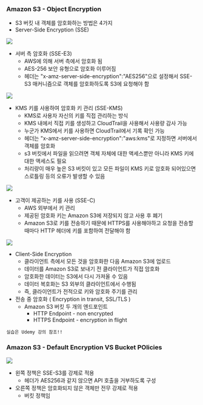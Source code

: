 ### Amazon S3 - Object Encryption ###
- S3 버킷 내 객체를 암호화하는 방법은 4가지
- Server-Side Encryption (SSE)

![](https://velog.velcdn.com/images/xodbs1123/post/8d31b79c-6fc1-48fa-8330-3faae5ca51c9/image.png)

 - 서버 측 암호화 (SSE-E3)
    - AWS에 의해 서버 측에서 암호화 됨
    - AES-256 보안 유형으로 암호화 이루어짐
    - 헤더는 "x-amz-server-side-encryption":"AES256"으로 설정해서 SSE-S3 매커니즘으로 객체를 암호화하도록 S3에 요청해야 함

![](https://velog.velcdn.com/images/xodbs1123/post/4663fd5f-8fb7-4d6d-bd8d-8a5786fab503/image.png)    

  - KMS 키를 사용하여 암호화 키 관리 (SSE-KMS)
    - KMS로 사용자 자신의 키를 직접 관리하는 방식
    - KMS 내에서 직접 키를 생성하고 CloudTrail을 사용해서 사용량 감사 가능
    - 누군가 KMS에서 키를 사용하면 CloudTrail에서 기록 확인 가능
    - 헤더는 "x-amz-server-side-encryption":"aws:kms"로 지정하면 서버에서 객체를 암호화
    - s3 버킷에서 파일을 읽으려면 객체 자체에 대한 액세스뿐만 아니라 KMS 키에 대한 액세스도 필요
    - 처리량이 매우 높은 S3 버킷이 있고 모든 파일이 KMS 키로 암호화 되어있으면 스로틀링 등의 오류가 발생할 수 있음
    
![](https://velog.velcdn.com/images/xodbs1123/post/7d087550-88ef-435a-9c11-4097d36b0180/image.png)
  
  - 고객이 제공하는 키를 사용 (SSE-C)
    - AWS 외부에서 키 관리
    - 제공된 암호화 키는 Amazon S3에 저장되지 않고 사용 후 폐기
    - Amazon S3로 키를 전송하기 때문에 HTTPS를 사용해야하고 요청을 전송할 때마다 HTTP 헤더에 키를 포함하여 전달해야 함
    
 ![](https://velog.velcdn.com/images/xodbs1123/post/1e526026-71d2-44a5-9ac6-f3a29334b981/image.png)   

- Client-Side Encryption
  - 클라이언트 측에서 모든 것을 암호화한 다음 Amazon S3에 업로드
  - 데이터를 Amazon S3로 보내기 전 클라이언트가 직접 암호화
  - 암호화한 데이터는 S3에서 다시 가져올 수 있음
  - 데이터 복호화는 S3 외부의 클라이언트에서 수행됨
  - 즉, 클라이언트가 전적으로 키와 암호화 주기를 관리
- 전송 중 암호화 ( Encryption in transit, SSL/TLS )
  - Amazon S3 버킷 두 개의 엔드포인트
    - HTTP Endpoint - non encrypted
    - HTTPS Endpoint - encryption in flight

` 실습은 Udemy 강의 참조!! `

### Amazon S3 - Default Encryption VS Bucket POlicies ###

![](https://velog.velcdn.com/images/xodbs1123/post/cf4859e0-20d2-47bc-a505-6c2d2342d5b6/image.png)

- 왼쪽 정책은 SSE-S3를 강제로 적용
  - 헤더가 AES256과 같지 않으면 API 호출을 거부하도록 구성
- 오른쪽 정책은 암호화되지 않은 객체만 전무 강제로 적용
  - 버킷 정책임
